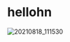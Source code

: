 # hellohn
![20210818_111530](https://user-images.githubusercontent.com/88979369/130241842-c67cfac6-58f9-4ccd-8f7b-0eccf2eb376d.jpg)
